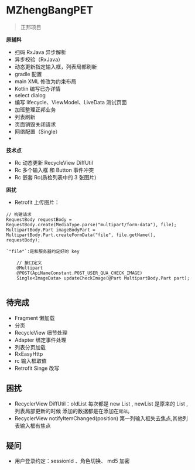 # MZhengBangPET
> 正邦项目

**原辅料**

- 扫码 RxJava 异步解析
- 异步校验（RxJava）
- 动态更新指定输入框，列表局部刷新
- gradle 配置
- main XML 修改为约束布局
- Kotlin 编写已办详情
- select dialog
- 编写 lifecycle、ViewModel、LiveData 测试页面
- 加班整理正邦业务
- 列表刷新
- 页面销毁关闭请求
- 网络配置（Single）
-

**技术点**

- Rc 动态更新  RecycleView DiffUtil
- Rc 多个输入框 和 Button 事件冲突
- Rc 嵌套 Rc(质检列表中的 3 张图片)

**困扰**

- Retrofit 上传图片：
```
// 构建请求
RequestBody requestBody = RequestBody.create(MediaType.parse("multipart/form-data"), file);
MultipartBody.Part imageBodyPart = MultipartBody.Part.createFormData("file", file.getName(), requestBody);

`"file"`:是和服务器约定好的 key

    // 接口定义
    @Multipart
    @POST(ApiNameConstant.POST_USER_QUA_CHECK_IMAGE)
    Single<ImageData> updateCheckImage(@Part MultipartBody.Part part);


```


## 待完成 

- Fragment 懒加载
- 分页
- RecycleView 细节处理
- Adapter 绑定事件处理
- 列表分页加载
- RxEasyHttp
- rc 输入框取值
- Retrofit Singe 改写



## 困扰

- RecyclerView DiffUtil：oldList 每次都是 new List , newList 是原来的 List ,列表局部更新的时候
  添加的数据都是在添加在`尾部`。
- RecyclerView notifyItemChanged(position)  第一列输入框失去焦点,其他列表输入框有焦点


## 疑问

- 用户登录约定：sessionId  、角色切换、 md5 加密 